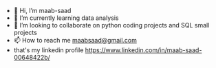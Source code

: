 - 👋 Hi, I’m maab-saad
- 🌱 I’m currently learning data analysis
- 💞️ I’m looking to collaborate on python coding projects and SQL small projects
- 📫 How to reach me maabsaad@gmail.com
- that's my linkedin profile https://www.linkedin.com/in/maab-saad-00648422b/
<!---
maab-saad/maab-saad is a ✨ special ✨ repository because its `README.md` (this file) appears on your GitHub profile.
You can click the Preview link to take a look at your changes.
--->
